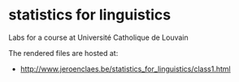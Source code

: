 # statistics for linguistics
Labs for a course at Université Catholique de Louvain

The rendered files are hosted at: 
- http://www.jeroenclaes.be/statistics_for_linguistics/class1.html

